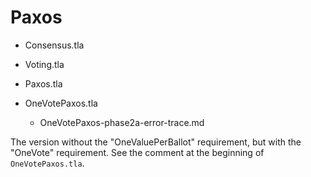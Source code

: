 # Paxos

- Consensus.tla

- Voting.tla

- Paxos.tla

- OneVotePaxos.tla
  - OneVotePaxos-phase2a-error-trace.md

The version without the "OneValuePerBallot" requirement, 
but with the "OneVote" requirement.
See the comment at the beginning of `OneVotePaxos.tla`.